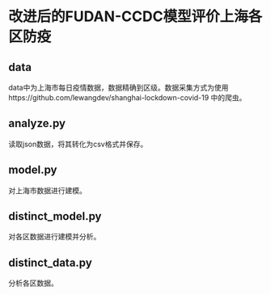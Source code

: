 # 改进后的FUDAN-CCDC模型评价上海各区防疫

## data
data中为上海市每日疫情数据，数据精确到区级。数据采集方式为使用https://github.com/lewangdev/shanghai-lockdown-covid-19 中的爬虫。

## analyze.py
读取json数据，将其转化为csv格式并保存。

## model.py
对上海市数据进行建模。

## distinct_model.py
对各区数据进行建模并分析。

## distinct_data.py
分析各区数据。